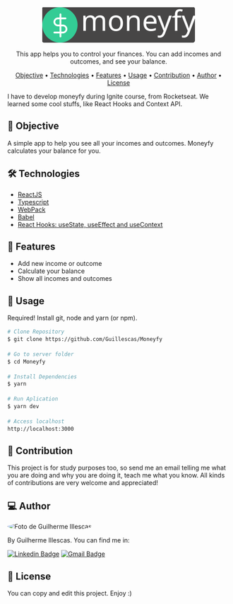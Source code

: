 <div align="center">
  <img alt="logo moveit"  src="./src/assets/logo-dark.svg">
</div>

<p align="center">This app helps you to control your finances. You can add incomes and outcomes, and see your balance.</p>

<p align="center">
 <a href="#objective">Objective</a> •
 <a href="#technologies">Technologies</a> • 
 <a href="#features">Features</a> • 
 <a href="#usage">Usage</a> • 
 <a href="#contribution">Contribution</a> • 
 <a href="#author">Author</a> • 
 <a href="#license">License</a>
</p>

I have to develop moneyfy during Ignite course, from Rocketseat. We learned some cool stuffs, like React Hooks and Context API. 

<h2 id="objective">🎯 Objective</h2>

A simple app to help you see all your incomes and outcomes. Moneyfy calculates your balance for you.

<h2 id="technologies">🛠 Technologies </h2>

- [ReactJS](https://reactjs.org)
- [Typescript](https://www.typescriptlang.org/)
- [WebPack](https://webpack.js.org/)
- [Babel](https://babeljs.io/)
- [React Hooks: useState, useEffect and useContext](https://pt-br.reactjs.org/docs/hooks-intro.html)

<h2 id="features">🚀 Features</h2>

- Add new income or outcome
- Calculate your balance
- Show all incomes and outcomes

<h2 id="usage">👷 Usage </h2>

Required! Install git, node and yarn (or npm).

```bash
# Clone Repository
$ git clone https://github.com/Guillescas/Moneyfy

# Go to server folder
$ cd Moneyfy

# Install Dependencies
$ yarn

# Run Aplication
$ yarn dev

# Access localhost
http://localhost:3000
```
<h2 id="contribution">🤝 Contribution</h2>

This project is for study purposes too, so send me an email telling me what you are doing and why you are doing it, teach me what you know. All kinds of contributions are very welcome and appreciated!

<h2 id="author">💻 Author </h2>

<img style="border-radius: 50%;" src="https://github.com/guillescas.png" width="100px;" alt="Foto de Guilherme Illescas"/>

By Guilherme Illescas. You can find me in:

[![Linkedin Badge](https://img.shields.io/badge/-GuilhermeIllescas-blue?style=flat-square&logo=Linkedin&logoColor=white&link=https://www.linkedin.com/in/guilherme-illescas/)](https://www.linkedin.com/in/guilherme-illescas/)
[![Gmail Badge](https://img.shields.io/badge/-oi@guilhermeillescas.dev-c14438?style=flat-square&logo=Gmail&logoColor=white&link=mailto:oi@guilhermeillescas.dev)](mailto:oi@guilhermeillescas.dev)

<h2 id="license">📝 License</h2>
You can copy and edit this project. Enjoy :)